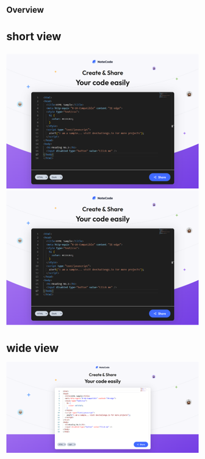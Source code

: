 ## Overview

# short view
![light-theme](/readmeFiles/image.png)
![dark-theme](/readmeFiles/image3.png)
--------------------------------------
# wide view
![light-theme](/readmeFiles/image2.png)